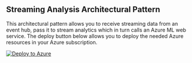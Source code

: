 ## Streaming Analysis Architectural Pattern

This architectural pattern allows you to receive streaming data from an event hub, pass it to stream analytics which in turn calls an Azure ML web service. The deploy button below allows
you to deploy the needed Azure resources in your Azure subscription. 

[![Deploy to Azure](http://azuredeploy.net/deploybutton.png)](https://azuredeploy.net/)
